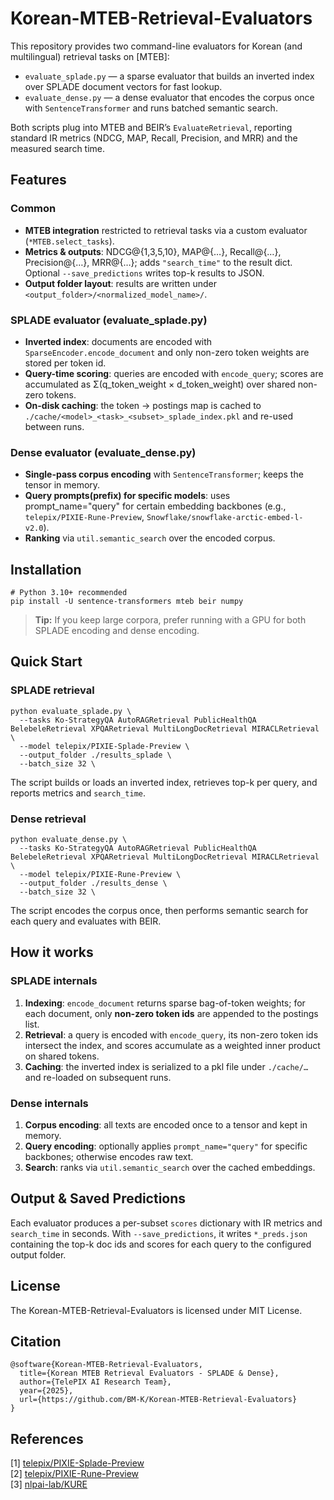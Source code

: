 # Korean-MTEB-Retrieval-Evaluators
This repository provides two command-line evaluators for Korean (and multilingual) retrieval tasks on [MTEB]: <br>
- `evaluate_splade.py` — a sparse evaluator that builds an inverted index over SPLADE document vectors for fast lookup. 
- `evaluate_dense.py` — a dense evaluator that encodes the corpus once with `SentenceTransformer` and runs batched semantic search.
  
Both scripts plug into MTEB and BEIR’s `EvaluateRetrieval`, reporting standard IR metrics (NDCG, MAP, Recall, Precision, and MRR) and the measured search time.

## Features
### Common
- **MTEB integration** restricted to retrieval tasks via a custom evaluator (`*MTEB.select_tasks`). 
- **Metrics & outputs**: NDCG@{1,3,5,10}, MAP@{…}, Recall@{…}, Precision@{…}, MRR@{…}; adds `"search_time"` to the result dict. Optional `--save_predictions` writes top-k results to JSON. 
- **Output folder layout**: results are written under `<output_folder>/<normalized_model_name>/`.

### SPLADE evaluator (evaluate_splade.py)
- **Inverted index**: documents are encoded with `SparseEncoder.encode_document` and only non-zero token weights are stored per token id. 
- **Query-time scoring**: queries are encoded with `encode_query`; scores are accumulated as Σ(q_token_weight × d_token_weight) over shared non-zero tokens. 
- **On-disk caching**: the token → postings map is cached to `./cache/<model>_<task>_<subset>_splade_index.pkl` and re-used between runs.

### Dense evaluator (evaluate_dense.py)
- **Single-pass corpus encoding** with `SentenceTransformer`; keeps the tensor in memory.
- **Query prompts(prefix) for specific models**: uses prompt_name="query" for certain embedding backbones (e.g., `telepix/PIXIE-Rune-Preview`, `Snowflake/snowflake-arctic-embed-l-v2.0`).
- **Ranking** via `util.semantic_search` over the encoded corpus.

## Installation
```
# Python 3.10+ recommended
pip install -U sentence-transformers mteb beir numpy
```
> **Tip:**
> If you keep large corpora, prefer running with a GPU for both SPLADE encoding and dense encoding.

## Quick Start
### SPLADE retrieval
```
python evaluate_splade.py \
  --tasks Ko-StrategyQA AutoRAGRetrieval PublicHealthQA BelebeleRetrieval XPQARetrieval MultiLongDocRetrieval MIRACLRetrieval \
  --model telepix/PIXIE-Splade-Preview \
  --output_folder ./results_splade \
  --batch_size 32 \
```
The script builds or loads an inverted index, retrieves top-k per query, and reports metrics and `search_time`. 
### Dense retrieval
```
python evaluate_dense.py \
  --tasks Ko-StrategyQA AutoRAGRetrieval PublicHealthQA BelebeleRetrieval XPQARetrieval MultiLongDocRetrieval MIRACLRetrieval \
  --model telepix/PIXIE-Rune-Preview \
  --output_folder ./results_dense \
  --batch_size 32 \
```
The script encodes the corpus once, then performs semantic search for each query and evaluates with BEIR.

## How it works
### SPLADE internals
1. **Indexing**: `encode_document` returns sparse bag-of-token weights; for each document, only **non-zero token ids** are appended to the postings list. 
2. **Retrieval**: a query is encoded with `encode_query`, its non-zero token ids intersect the index, and scores accumulate as a weighted inner product on shared tokens. 
3. **Caching**: the inverted index is serialized to a pkl file under `./cache/…` and re-loaded on subsequent runs.
### Dense internals
1. **Corpus encoding**: all texts are encoded once to a tensor and kept in memory.
2. **Query encoding**: optionally applies `prompt_name="query"` for specific backbones; otherwise encodes raw text.
3. **Search**: ranks via `util.semantic_search` over the cached embeddings.

## Output & Saved Predictions
Each evaluator produces a per-subset `scores` dictionary with IR metrics and `search_time` in seconds. With `--save_predictions`, it writes `*_preds.json` containing the top-k doc ids and scores for each query to the configured output folder.

## License
The Korean-MTEB-Retrieval-Evaluators is licensed under MIT License.

## Citation
```
@software{Korean-MTEB-Retrieval-Evaluators,
  title={Korean MTEB Retrieval Evaluators - SPLADE & Dense},
  author={TelePIX AI Research Team},
  year={2025},
  url={https://github.com/BM-K/Korean-MTEB-Retrieval-Evaluators}
}
```

## References
[1] [telepix/PIXIE-Splade-Preview](https://huggingface.co/telepix/PIXIE-Splade-Preview) <br>
[2] [telepix/PIXIE-Rune-Preview](https://huggingface.co/telepix/PIXIE-Rune-Preview) <br>
[3] [nlpai-lab/KURE](https://github.com/nlpai-lab/KURE) <br>
